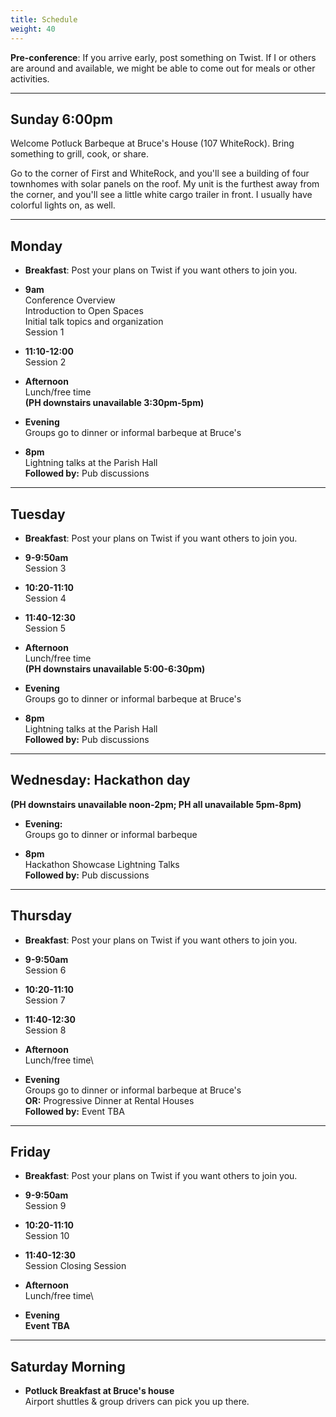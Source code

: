 ```yaml
---
title: Schedule
weight: 40
---
```


**Pre-conference**: If you arrive early, post something on Twist. If I or others
are around and available, we might be able to come out for meals or other
activities.

***********************************

Sunday 6:00pm
-------------

Welcome Potluck Barbeque at Bruce's House (107 WhiteRock). Bring something
to grill, cook, or share.

Go to the corner of First and WhiteRock, and you'll see a building of four
townhomes with solar panels on the roof. My unit is the furthest away from
the corner, and you'll see a little white cargo trailer in front. I usually
have colorful lights on, as well.

***********************************

Monday
------

- **Breakfast**: Post your plans on Twist if you want others to join you.

- **9am**\
Conference Overview\
Introduction to Open Spaces\
Initial talk topics and organization\
Session 1

- **11:10-12:00**\
Session 2

- **Afternoon**\
Lunch/free time\
**(PH downstairs unavailable 3:30pm-5pm)**

- **Evening**\
Groups go to dinner or informal barbeque at Bruce's

- **8pm**\
Lightning talks at the Parish Hall\
**Followed by:** Pub discussions

***********************************

Tuesday
-------

- **Breakfast**: Post your plans on Twist if you want others to join you.

- **9-9:50am**\
Session 3

- **10:20-11:10**\
Session 4

- **11:40-12:30**\
Session 5

- **Afternoon**\
Lunch/free time\
**(PH downstairs unavailable 5:00-6:30pm)**

- **Evening**\
Groups go to dinner or informal barbeque at Bruce's

- **8pm**\
Lightning talks at the Parish Hall\
**Followed by:** Pub discussions

***********************************

Wednesday: Hackathon day
------------------------

**(PH downstairs unavailable noon-2pm; PH all unavailable 5pm-8pm)**

- **Evening:**\
Groups go to dinner or informal barbeque

- **8pm**\
Hackathon Showcase Lightning Talks \
**Followed by:** Pub discussions

***********************************

Thursday
--------

- **Breakfast**: Post your plans on Twist if you want others to join you.

- **9-9:50am**\
Session 6

- **10:20-11:10**\
Session 7

- **11:40-12:30**\
Session 8

- **Afternoon**\
Lunch/free time\

- **Evening**\
Groups go to dinner or informal barbeque at Bruce's\
**OR:** Progressive Dinner at Rental Houses\
**Followed by:** Event TBA

***********************************

Friday
------

- **Breakfast**: Post your plans on Twist if you want others to join you.

- **9-9:50am**\
Session 9

- **10:20-11:10**\
Session 10

- **11:40-12:30**\
Session Closing Session

- **Afternoon**\
Lunch/free time\

- **Evening**\
**Event TBA**

***********************************

Saturday Morning
----------------

- **Potluck Breakfast at Bruce's house**\
  Airport shuttles & group drivers can pick you up there.

